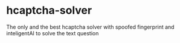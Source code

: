 # hcaptcha-solver
The only and the best hcaptcha solver with spoofed fingerprint and inteligentAI to solve the text question
